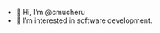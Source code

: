 - 👋 Hi, I’m @cmucheru
- 👀 I’m interested in software development.

<!---
cmucheru/cmucheru is a ✨ special ✨ repository because its `README.md` (this file) appears on your GitHub profile.
You can click the Preview link to take a look at your changes.
--->
